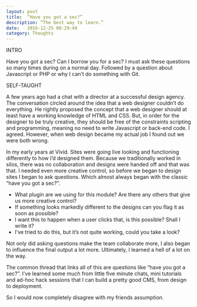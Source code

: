 ```yaml
---
layout: post
title:  “Have you got a sec?”
description: “The best way to learn.”
date:   2016-12-25 08:29:49
category: Thoughts
---
```


INTRO 

Have you got a sec? Can I borrow you for a sec? I must ask these questions so many times during on a normal day. Followed by a question about Javascript or PHP or why I can’t do something with Git.

SELF-TAUGHT

A few years ago had a chat with a director at a successful design agency. The conversation circled around the idea that a web designer couldn’t do everything. He rightly proposed the concept that a web designer should at least have a working knowledge of HTML and CSS. But, in order for the designer to be truly creative, they should be free of the constraints scripting and programming, meaning no need to write Javascript or back-end code. I agreed. However, when web design became my actual job I found out we were both wrong.

In my early years at Vivid. Sites were going live looking and functioning differently to how I’d designed them. Because we traditionally worked in silos, there was no collaboration and designs were handed off and that was that. I needed even more creative control, so before we began to design sites I began to ask questions. Which almost always began with the classic “have you got a sec?”.

- What plugin are we using for this module? Are there any others that give us more creative control?
- If something looks markedly different to the designs can you flag it as soon as possible?
- I want this to happen when a user clicks that, is this possible? Shall I write it?
- I’ve tried to do this, but it’s not quite working, could you take a look?

Not only did asking questions make the team collaborate more,  I also began to influence the final output a lot more. Ultimately, I learned a hell of a lot on the way.

The common thread that links all of this are questions like “have you got a sec?”. I’ve learned some much from little five minute chats, mini tutorials and ad-hoc hack sessions that I can  build a pretty good CMS, from design to deployment.

So I would now completely disagree with my friends assumption.

